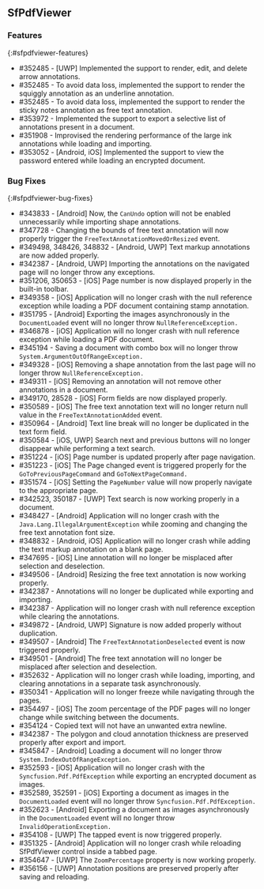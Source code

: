 ## SfPdfViewer

### Features
{:#sfpdfviewer-features}

* \#352485 - [UWP] Implemented the support to render, edit, and delete arrow annotations.
* \#352485 - To avoid data loss, implemented the support to render the squiggly annotation as an underline annotation.
* \#352485 - To avoid data loss, implemented the support to render the sticky notes annotation as free text annotation.
* \#353972 - Implemented the support to export a selective list of annotations present in a document.
* \#351908 - Improvised the rendering performance of the large ink annotations while loading and importing.
* \#353052 - [Android, iOS] Implemented the support to view the password entered while loading an encrypted document.

### Bug Fixes
{:#sfpdfviewer-bug-fixes}

* \#343833 - [Android] Now, the `CanUndo` option will not be enabled unnecessarily while importing shape annotations.
* \#347728 - Changing the bounds of free text annotation will now properly trigger the `FreeTextAnnotationMovedOrResized` event.
* \#349498, 348426, 348832 - [Android, UWP] Text markup annotations are now added properly.
* \#342387 - [Android, UWP] Importing the annotations on the navigated page will no longer throw any exceptions.
* \#351206, 350653 - [iOS] Page number is now displayed properly in the built-in toolbar.
* \#349358 - [iOS] Application will no longer crash with the null reference exception while loading a PDF document containing stamp annotation.
* \#351795 - [Android] Exporting the images asynchronously in the `DocumentLoaded` event will no longer throw `NullReferenceException.`
* \#346878 - [iOS] Application will no longer crash with null reference exception while loading a PDF document.
* \#345194 - Saving a document with combo box will no longer throw `System.ArgumentOutOfRangeException.`
* \#349328 - [iOS] Removing a shape annotation from the last page will no longer throw `NullReferenceException.`
* \#349311 - [iOS] Removing an annotation will not remove other annotations in a document.
* \#349170, 28528 - [iOS] Form fields are now displayed properly.
* \#350589 - [iOS] The free text annotation text will no longer return null value in the `FreeTextAnnotationAdded` event.
* \#350964 - [Android] Text line break will no longer be duplicated in the text form field.
* \#350584 - [iOS, UWP] Search next and previous buttons will no longer disappear while performing a text search.
* \#351224 - [iOS] Page number is updated properly after page navigation.
* \#351223 - [iOS] The Page changed event is triggered properly for the `GoToPreviousPageCommand` and `GoToNextPageCommand.`
* \#351574 - [iOS] Setting the `PageNumber` value will now properly navigate to the appropriate page.
* \#342523, 350187 - [UWP] Text search is now working properly in a document.
* \#348427 - [Android] Application will no longer crash with the `Java.Lang.IllegalArgumentException` while zooming and changing the free text annotation font size.
* \#348832 - [Android, iOS] Application will no longer crash while adding the text markup annotation on a blank page.
* \#347695 - [iOS] Line annotation will no longer be misplaced after selection and deselection.
* \#349506 - [Android] Resizing the free text annotation is now working properly.
* \#342387 - Annotations will no longer be duplicated while exporting and importing.
* \#342387 - Application will no longer crash with null reference exception while clearing the annotations.
* \#349872 - [Android, UWP] Signature is now added properly without duplication.
* \#349507 - [Android] The `FreeTextAnnotationDeselected` event is now triggered properly.
* \#349501 - [Android] The free text annotation will no longer be misplaced after selection and deselection.
* \#352632 - Application will no longer crash while loading, importing, and clearing annotations in a separate task asynchronously.
* \#350341 - Application will no longer freeze while navigating through the pages.
* \#354497 - [iOS] The zoom percentage of the PDF pages will no longer change while switching between the documents.
* \#354124 - Copied text will not have an unwanted extra newline.
* \#342387 - The polygon and cloud annotation thickness are preserved properly after export and import.
* \#345847 - [Android] Loading a document will no longer throw `System.IndexOutOfRangeException`.
* \#352593 - [iOS] Application will no longer crash with the `Syncfusion.Pdf.PdfException` while exporting an encrypted document as images.
* \#352589, 352591 - [iOS] Exporting a document as images in the `DocumentLoaded` event will no longer throw `Syncfusion.Pdf.PdfException.`
* \#352623 - [Android] Exporting a document as images asynchronously in the `DocumentLoaded` event will no longer throw `InvalidOperationException.`
* \#354108 - [UWP] The tapped event is now triggered properly.
* \#351325 - [Android] Application will no longer crash while reloading SfPdfViewer control inside a tabbed page.
* \#354647 - [UWP] The `ZoomPercentage` property is now working properly.
* \#356156 - [UWP] Annotation positions are preserved properly after saving and reloading.
